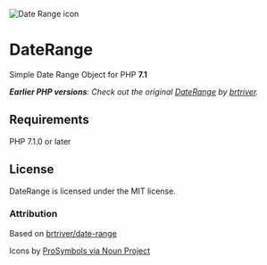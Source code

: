 ![Date Range icon](https://s3-us-west-2.amazonaws.com/jgardner/date-range.png)

# DateRange
Simple Date Range Object for PHP __7.1__

*__Earlier PHP versions__: Check out the original [DateRange](https://github.com/brtriver/date-range) by [brtriver](https://github.com/brtriver/).*

## Requirements
PHP 7.1.0 or later

## License
DateRange is licensed under the MIT license.

### Attribution
Based on [brtriver/date-range](https://github.com/brtriver/date-range)

Icons by [ProSymbols via Noun Project](https://thenounproject.com/prosymbols/)